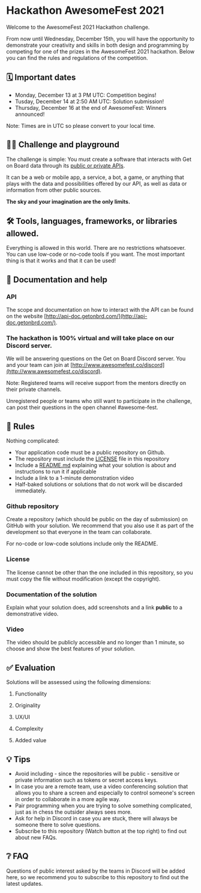 # Hackathon AwesomeFest 2021

Welcome to the AwesomeFest 2021 Hackathon challenge.

From now until Wednesday, December 15th, you will have the opportunity to demonstrate your creativity and skills in both design and programming by competing for one of the prizes in the AwesomeFest 2021 hackathon. Below you can find the rules and regulations of the competition.

## 🗓 Important dates

- Monday, December 13 at 3 PM UTC: Competition begins!
- Tusday, December 14 at 2:50 AM UTC: Solution submission!
- Thursday, December 16 at the end of AwesomeFest: Winners announced!

Note: Times are in UTC so please convert to your local time.

## 👩‍💻 Challenge and playground

The challenge is simple: You must create a software that interacts with Get on Board data through its [public or private APIs](https://api-doc.getonbrd.com/).

It can be a web or mobile app, a service, a bot, a game, or anything that plays with the data and possibilities offered by our API, as well as data or information from other public sources.

**The sky and your imagination are the only limits.**

## 🛠 Tools, languages, frameworks, or libraries allowed.

Everything is allowed in this world. There are no restrictions whatsoever. You can use low-code or no-code tools if you want. The most important thing is that it works and that it can be used!

## 📃 Documentation and help

### API

The scope and documentation on how to interact with the API can be found on the website [http://api-doc.getonbrd.com/](http://api-doc.getonbrd.com/).

### The hackathon is 100% virtual and will take place on our Discord server.

We will be answering questions on the Get on Board Discord server. You and your team can join at [http://www.awesomefest.co/discord](http://www.awesomefest.co/discord).

Note: Registered teams will receive support from the mentors directly on their private channels.

Unregistered people or teams who still want to participate in the challenge, can post their questions in the open channel #awesome-fest.

## 📐 Rules

Nothing complicated:

- Your application code must be a public repository on Github.
- The repository must include the [LICENSE](./LICENSE) file in this repository
- Include a [README.md](http://readme.md/) explaining what your solution is about and instructions to run it if applicable
- Include a link to a 1-minute demonstration video
- Half-baked solutions or solutions that do not work will be discarded immediately.

### Github repository

Create a repository (which should be public on the day of submission) on GitHub with your solution. We recommend that you also use it as part of the development so that everyone in the team can collaborate.

For no-code or low-code solutions include only the README.

### License

The license cannot be other than the one included in this repository, so you must copy the file without modification (except the copyright).

### Documentation of the solution

Explain what your solution does, add screenshots and a link **public** to a demonstrative video.

### Video

The video should be publicly accessible and no longer than 1 minute, so choose and show the best features of your solution.

## ✅ Evaluation

Solutions will be assessed using the following dimensions:

1. Functionality

1. Originality

1. UX/UI

1. Complexity

1. Added value

## 💡 Tips

- Avoid including - since the repositories will be public - sensitive or private information such as tokens or secret access keys.
- In case you are a remote team, use a video conferencing solution that allows you to share a screen and especially to control someone's screen in order to collaborate in a more agile way.
- Pair programming when you are trying to solve something complicated, just as in chess the outsider always sees more.
- Ask for help in Discord in case you are stuck, there will always be someone there to solve questions.
- Subscribe to this repository (Watch button at the top right) to find out about new FAQs.

## ❔ FAQ

Questions of public interest asked by the teams in Discord will be added here, so we recommend you to subscribe to this repository to find out the latest updates.

